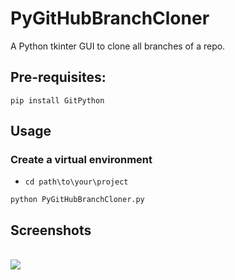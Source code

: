 # PyGitHubBranchCloner
A Python tkinter GUI to clone all branches of a repo.

## Pre-requisites:
```
pip install GitPython
```

## Usage
### Create a virtual environment
 - ```cd path\to\your\project```



```
python PyGitHubBranchCloner.py
```

## Screenshots
\
<img src="PyGitHubBranchCloner.png">
